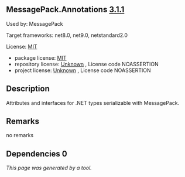 MessagePack.Annotations [3.1.1](https://www.nuget.org/packages/MessagePack.Annotations/3.1.1)
--------------------

Used by: MessagePack

Target frameworks: net8.0, net9.0, netstandard2.0

License: [MIT](../../../../licenses/mit) 

- package license: [MIT](https://licenses.nuget.org/MIT) 
- repository license: [Unknown](https://github.com/MessagePack-CSharp/MessagePack-CSharp) , License code NOASSERTION
- project license: [Unknown](https://github.com/MessagePack-CSharp/MessagePack-CSharp) , License code NOASSERTION

Description
-----------
Attributes and interfaces for .NET types serializable with MessagePack.

Remarks
-----------
no remarks


Dependencies 0
-----------


*This page was generated by a tool.*